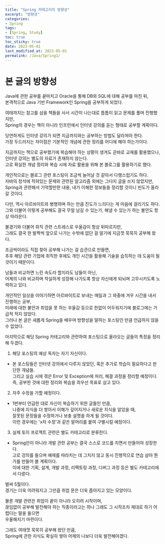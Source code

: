 ```yaml
---
title: "Spring 카테고리의 방향성"
excerpt: "방향성"
categories:
- Spring
tags:
- [Spring, Study]
toc: true
toc_sticky: true
date: 2023-05-01
last_modified_at: 2023-05-01
permalink: /Java/Spring1/
---
```


# 본 글의 방향성
Java에 관한 공부를 끝마치고 Oracle을 통해 DB와 SQL에 대해 공부를 마친 뒤,<br>
본격적으로 Java 기반 Framework인 Spring을 공부하게 되었다.

여태까지는 참고를 삼을 책들을 사서 시간이 나는대로 틈틈이 읽고 문제를 풀며 진행했지만,<br>
Spring의 경우는 책이 아니라 인프런에서 인터넷 강의를 듣는 형태로 공부할 계획이다.

당연하게도 인터넷 강의가 되면 지금까지와는 공부하는 방법도 달라져야 한다.<br>
가장 두드러지는 차이점은 기본적인 개념에 관한 정리를 어디에 해야 하는가이다.<br>

지금까지는 책으로 공부했기에 복습해야 하는 상황이 생겨도 곧바로 교재를 활용했으나,<br>
인터넷 강의는 별도의 자료가 존재하지 않는다.<br>
고로 확실한 개념 정리와 복습 시에 자료 활용을 위해 본 블로그를 활용하기로 했다.

개인적으로는 블로그 관련 포스팅이 조금씩 늘어날 것 같아서 다행스럽기도 하다.<br>
자바의 정석에 적혀있는 문제와 관련된 알고리즘 외에는 그다지 글을 쓰지 않았지만,<br>
Spring과 관련해서 기억할만한 내용, 내가 이해한 정보들을 정리할 것이니 빈도가 올라갈 것이다.

다만, 역시 아르바이트와 병행하며 하는 만큼 진도가 느리다는 게 마음에 걸리기도 하다.<br>
그와 더불어 이렇게 공부해도 결국 무얼 남길 수 있는가, 해낼 수 있는가 하는 불안도 항상 따라온다.

불경기와 더불어 취직 관련 스트레스로 우울감이 항상 뒤따르지만,<br>
그래도 결국 한 발짝씩 앞으로 나가는 수밖에 없단 걸 알기에 지금껏 묵묵히 공부해 왔다.

조금씩이라도 직접 찾아 공부해 나가는 걸 습관으로 만들면,<br>
추후 해당 관련 기업에 취직한 후에도 개인 시간을 활용해 기술을 습득하는 데 도움이 될 것이기 때문이다.

남들과 비교하면 느린 속도라 할지라도 남들이 아닌,<br>
어제의 나와 비교하며 착실하게 성장해 나가도록 항상 자신에게 되뇌며 고무시키도록 노력하고 있다.

개인적인 일상을 이야기하면 아르바이트로 보내는 매일과 그 와중에 겨우 시간을 내서 진행하는 공부,<br>
미래에 대한 불안과 취업을 못 하는 우울감 등으로 한없이 어두워지기에 블로그에는 가급적 적지 않았다.<br>
그러나 본 글은 새롭게 Spring을 배우며 방향성을 말하는 포스팅인 만큼 언급하지 않을 수 없었다.

마지막으로 해당 Spring 카테고리와 관련하여 포스팅으로 올라오는 글들의 특징을 정리해 두겠다.

1. 해당 포스팅의 예상 독자는 자기 자신이다.<br>
- 본 포스팅들은 인터넷 강의에서 다루지 않았던, 혹은 추가로 학습이 필요하다고 판단한 개념들.<br>
그리고 실습 시에 겪은 Error 및 Exception에 처리, 해결 과정을 정리할 예정이다.<br>
즉, 공부한 것에 대한 정리와 복습을 최우선 목표로 삼고 있다.

2. 자주 수정을 가할 예정이다.<br>
- 1번부터 언급한 대로 자신이 복습하기 위한 글들인 만큼,<br>
나중에 지식을 더 쌓아서 이해가 깊어지거나 새로운 지식을 알았을 때,<br>
잘못된 문장들을 수정하거나 보충 설명을 하게 될 것이다.<br>
이런 경우에는 'x차 수정'과 같은 말머리를 붙여 구별시킬 예정이다.

3. 실제 토이 프로젝트 관련은 별도 카테고리로 분류한다.<br>
- Spring만이 아니라 개발 관련 공부는 결국 스스로 코드를 치면서 만들어야 성장한다.<br>
고로 강의를 들으며 예제를 따라치는 데 그치지 않고 동시 진행적으로 연습 삼아 뭔가를 만들어 볼 계획이다.<br>
이에 대한 기획, 설계, 개발 과정, 리팩토링 과정, 디버그 과정 등은 별도 카테고리에서 다룬다.

벌써 5월이다.<br>
경기는 더욱 어려워지고 그만큼 취업 문은 더욱 좁아지고 있는 모양이다.

물론 개발 관련은 취업이 끝이 아니라 오히려 시작이며,<br>
끊임없이 공부해 발전해야 하는 직종이라고는 하나 그래도 그 시작조차 제대로 하기 어렵다는 말을 들으면<br>
우울해지기 마련이다.

 그래도 여태껏 묵묵히 공부해 왔던 만큼,<br>
 Spring에 관한 지식도 확실히 쌓아 어제의 나보다 더욱 발전해야겠다.
